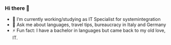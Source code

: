 ### Hi there 👋
- 🔭 I’m currently working/studying as IT Specialist for systemintegration
- 💬 Ask me about languages, travel tips, bureaucracy in Italy and Germany
- ⚡ Fun fact: I have a bachelor in languages but came back to my old love, IT. 
<!--
**achancay10/achancay10** is a ✨ _special_ ✨ repository because its `README.md` (this file) appears on your GitHub profile.

Here are some ideas to get you started:

- 
- 🌱 I’m currently learning ...
- 🤔 I’m looking for help with ...
-->
